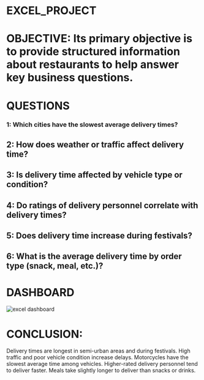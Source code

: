 # EXCEL_PROJECT

# OBJECTIVE:  Its primary objective is to provide structured information about restaurants to help answer key business questions.

# QUESTIONS
### 1:  Which cities have the slowest average delivery times?
## 2:  How does weather or traffic affect delivery time?
## 3:  Is delivery time affected by vehicle type or condition?
## 4:  Do ratings of delivery personnel correlate with delivery times?
## 5:  Does delivery time increase during festivals?
## 6:  What is the average delivery time by order type (snack, meal, etc.)?

# DASHBOARD
![excel dashboard](https://github.com/user-attachments/assets/7bd742be-f38c-4697-8d25-76163a35c485)

# CONCLUSION:
Delivery times are longest in semi-urban areas and during festivals. High traffic and poor vehicle condition increase delays. Motorcycles have the slowest average time among vehicles. Higher-rated delivery personnel tend to deliver faster. Meals take slightly longer to deliver than snacks or drinks.
